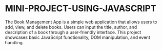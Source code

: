 # MINI-PROJECT-USING-JAVASCRIPT
The Book Management App is a simple web application that allows users to add, view, and delete books. Users can input the title, author, and description of a book through a user-friendly interface. This project showcases basic JavaScript functionality, DOM manipulation, and event handling.
